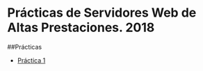 # Prácticas de Servidores Web de Altas Prestaciones. 2018

##Prácticas
  - [Práctica 1](https://github.com/TehRibbon/SWAP/tree/master/Practica1)
